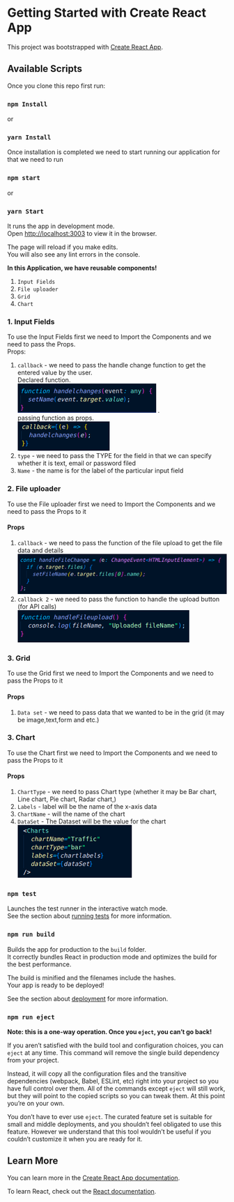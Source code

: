 # Getting Started with Create React App

This project was bootstrapped with [Create React App](https://github.com/facebook/create-react-app).

## Available Scripts

Once you clone this repo first run:

### `npm Install `

or

### `yarn Install`

Once installation is completed we need to start running our application for that we need to run

### `npm start`

or

### `yarn Start`

It runs the app in development mode.\
Open [http://localhost:3003](http://localhost:3003) to view it in the browser.

The page will reload if you make edits.\
You will also see any lint errors in the console.

**In this Application, we have reusable components!**

1. `Input Fields`
2. `File uploader`
3. `Grid`
4. `Chart`

### 1. Input Fields

To use the Input Fields first we need to Import the Components and we need to pass the Props.\
Props:

1. `callback` - we need to pass the handle change function to get the entered value by the user.\
   Declared function.\
    ![Alt text](image.png) .\
    passing function as props.\
    ![Alt text](image-2.png)
2. `type` - we need to pass the TYPE for the field in that we can specify whether it is text, email or password filed
3. `Name` - the name is for the label of the particular input field

### 2. File uploader

To use the File uploader first we need to Import the Components and we need to pass the Props to it

#### Props

1. `callback` - we need to pass the function of the file upload to get the file data and details
   ![Alt text](image-1.png)
2. `callback 2` - we need to pass the function to handle the upload button (for API calls)
   ![Alt text](image-3.png)

### 3. Grid

To use the Grid first we need to Import the Components and we need to pass the Props to it

#### Props

1. `Data set` - we need to pass data that we wanted to be in the grid (it may be image,text,form and etc.)

### 3. Chart

To use the Chart first we need to Import the Components and we need to pass the Props to it

#### Props

1. `ChartType` - we need to pass Chart type (whether it may be Bar chart, Line chart, Pie chart, Radar chart,)
2. `Labels` - label will be the name of the x-axis data
3. `ChartName` - will the name of the chart
4. `DataSet` - The Dataset will be the value for the chart
   ![Alt text](image-4.png)

### `npm test `

Launches the test runner in the interactive watch mode.\
See the section about [running tests](https://facebook.github.io/create-react-app/docs/running-tests) for more information.

### `npm run build`

Builds the app for production to the `build` folder.\
It correctly bundles React in production mode and optimizes the build for the best performance.

The build is minified and the filenames include the hashes.\
Your app is ready to be deployed!

See the section about [deployment](https://facebook.github.io/create-react-app/docs/deployment) for more information.

### `npm run eject`

**Note: this is a one-way operation. Once you `eject`, you can’t go back!**

If you aren’t satisfied with the build tool and configuration choices, you can `eject` at any time. This command will remove the single build dependency from your project.

Instead, it will copy all the configuration files and the transitive dependencies (webpack, Babel, ESLint, etc) right into your project so you have full control over them. All of the commands except `eject` will still work, but they will point to the copied scripts so you can tweak them. At this point you’re on your own.

You don’t have to ever use `eject`. The curated feature set is suitable for small and middle deployments, and you shouldn’t feel obligated to use this feature. However we understand that this tool wouldn’t be useful if you couldn’t customize it when you are ready for it.

## Learn More

You can learn more in the [Create React App documentation](https://facebook.github.io/create-react-app/docs/getting-started).

To learn React, check out the [React documentation](https://reactjs.org/).
